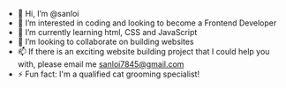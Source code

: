 - 👋 Hi, I’m @sanloi
- 👀 I’m interested in coding and looking to become a Frontend Developer
- 🌱 I’m currently learning html, CSS and JavaScript
- 💞️ I’m looking to collaborate on building websites
- 📫 If there is an exciting website building project that I could help you with, please email me sanloi7845@gmail.com
- ⚡ Fun fact: I'm a qualified cat grooming specialist! 

<!---
sanloi/sanloi is a ✨ special ✨ repository because its `README.md` (this file) appears on your GitHub profile.
You can click the Preview link to take a look at your changes.
--->

